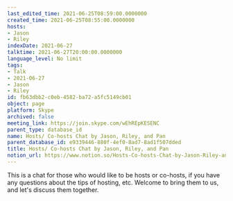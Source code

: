 ```yaml
---
last_edited_time: 2021-06-25T08:59:00.0000000
created_time: 2021-06-25T08:55:00.0000000
hosts:
- Jason
- Riley
indexDate: 2021-06-27
talktime: 2021-06-27T20:00:00.0000000
language_level: No limit
tags:
- Talk
- 2021-06-27
- Jason
- Riley
id: fb63dbb2-c0eb-4582-ba72-a5fc5149cb01
object: page
platform: Skype
archived: false
meeting_link: https://join.skype.com/wEhREpKESENC
parent_type: database_id
name: Hosts/ Co-hosts Chat by Jason, Riley, and Pan
parent_database_id: e9339446-880f-4ef0-8ad7-8ad1f507dded
title: Hosts/ Co-hosts Chat by Jason, Riley, and Pan
notion_url: https://www.notion.so/Hosts-Co-hosts-Chat-by-Jason-Riley-and-Pan-fb63dbb2c0eb4582ba72a5fc5149cb01
---
```


This is a chat for those who would like to be hosts or co-hosts, if you have any questions about the tips of hosting, etc. Welcome to bring them to us, and let's discuss them together.

